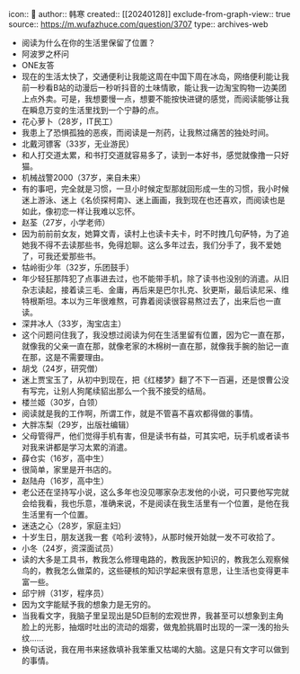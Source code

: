 icon:: 💾
author:: 韩寒
created:: [[20240128]]
exclude-from-graph-view:: true
source:: https://m.wufazhuce.com/question/3707
type:: archives-web

- 阅读为什么在你的生活里保留了位置？
- 阿波罗之杯问
- ONE友答
- 现在的生活太快了，交通便利让我能这周在中国下周在冰岛，网络便利能让我前一秒看B站的动漫后一秒听抖音的土味情歌，能让我一边淘宝购物一边美团上点外卖。可是，我想要慢一点，想要不能按快进键的感觉，而阅读能够让我在瞬息万变的生活里找到一个宁静的点。
- 花心萝卜（28岁，IT民工）
- 我患上了恐惧孤独的恶疾，而阅读是一剂药，让我熬过痛苦的独处时间。
- 北戴河镖客（33岁，无业游民）
- 和人打交道太累，和书打交道就容易多了，读到一本好书，感觉就像撸一只好猫。
- 机械战警2000（37岁，来自未来）
- 有的事吧，完全就是习惯，一旦小时候定型那就回形成一生的习惯，我小时候迷上游泳、迷上《名侦探柯南》、迷上画画，我到现在也还喜欢，而阅读也是如此，像初恋一样让我难以忘怀。
- 赵荃（27岁，小学老师）
- 因为前前前女友，她算文青，读村上也读卡夫卡，时不时拽几句萨特，为了追她我不得不去读那些书，免得尬聊。这么多年过去，我们分手了，我不爱她了，可我还爱那些书。
- 牯岭街少年（32岁，乐团鼓手）
- 年少轻狂那阵犯了点事进去过，也不能带手机，除了读书也没别的消遣。从旧杂志读起，接着读三毛、金庸，再后来是巴尔扎克、狄更斯，最后读尼采、维特根斯坦。本以为三年很难熬，可靠着阅读很容易熬过去了，出来后也一直读。
- 深井冰人（33岁，淘宝店主）
- 这个问题问住我了，我没想过阅读为何在生活里留有位置，因为它一直在那，就像我的父亲一直在那，就像老家的木棉树一直在那，就像我手腕的胎记一直在那，这是不需要理由。
- 胡戈（24岁，研究僧）
- 迷上贾宝玉了，从初中到现在，把《红楼梦》翻了不下一百遍，还是恨曹公没有写完，让别人狗尾续貂出那么一个我不接受的结局。
- 楼兰姬（30岁，白领）
- 阅读就是我的工作啊，所谓工作，就是不管喜不喜欢都得做的事情。
- 大胖冻梨（29岁，出版社编辑）
- 父母管得严，他们觉得手机有害，但是读书有益，可其实吧，玩手机或者读书对我来讲都是学习太累的消遣。
- 薛仓实（16岁，高中生）
- 很简单，家里是开书店的。
- 赵陆舟（16岁，高中生）
- 老公还在坚持写小说，这么多年也没见哪家杂志发他的小说，可只要他写完就会给我看，我也乐意，准确来说，不是阅读在我生活里有一个位置，是他在我生活里有一个位置。
- 迷迭之心（28岁，家庭主妇）
- 十岁生日，朋友送我一套《哈利·波特》，从那时候开始就一发不可收拾了。
- 小冬（24岁，资深面试员）
- 读的大多是工具书，教我怎么修理电路的，教我医护知识的，教我怎么观察候鸟的，教我怎么做菜的，这些硬核的知识学起来很有意思，让生活也变得更丰富一些。
- 邱宁辨（31岁，程序员）
- 因为文字能赋予我的想象力是无穷的。
- 当我看文字，我脑子里呈现出是5D巨制的宏观世界，我甚至可以想象到主角脸上的光影，抽烟时吐出的流动的烟雾，做鬼脸挑眉时出现的一深一浅的抬头纹……
- 换句话说，我在用书来拯救填补我笨重又枯竭的大脑。这是只有文字可以做到的事情。